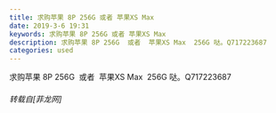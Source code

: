 ```yaml
---
title: 求购苹果 8P 256G 或者 苹果XS Max
date: 2019-3-6 19:31
keywords: 求购苹果 8P 256G 或者 苹果XS Max
description: 求购苹果 8P 256G  或者  苹果XS Max  256G 哒。Q717223687
categories: used
---
```

<td class="t_f" id="postmessage_3170829">

求购苹果 8P 256G  或者  苹果XS Max  256G 哒。Q717223687<br/>
<img alt="" border="0" onclick="" onmouseover="" smilieid="267" src="static/image/smiley/Xiongmao/6.gif"/></td>
###### 转载自[菲龙网]